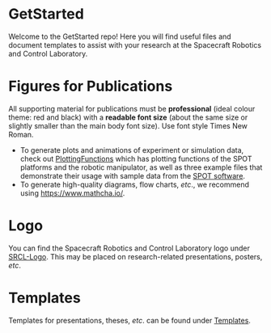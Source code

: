 # GetStarted

Welcome to the GetStarted repo! Here you will find useful files and document templates to assist with your research at the Spacecraft Robotics and Control Laboratory. 

# Figures for Publications

All supporting material for publications must be **professional** (ideal colour theme: red and black) with a **readable font size** (about the same size or slightly smaller than the main body font size). Use font style Times New Roman.

- To generate plots and animations of experiment or simulation data, check out [PlottingFunctions](https://github.com/Carleton-SRCL/GetStarted/tree/main/PlottingFunctions) which has plotting functions of the SPOT platforms and the robotic manipulator, as well as three example files that demonstrate their usage with sample data from the [SPOT software](https://github.com/Carleton-SRCL/SPOT).
- To generate high-quality diagrams, flow charts, _etc_., we recommend using https://www.mathcha.io/.

# Logo

You can find the Spacecraft Robotics and Control Laboratory logo under [SRCL-Logo](https://github.com/Carleton-SRCL/GetStarted/tree/main/SRCL-Logo). This may be placed on research-related presentations, posters, _etc_.

# Templates

Templates for presentations, theses, _etc_. can be found under [Templates](https://github.com/Carleton-SRCL/GetStarted/tree/main/Templates).
